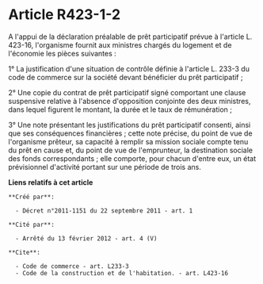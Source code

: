 # Article R423-1-2

A l'appui de la déclaration préalable de prêt participatif prévue à l'article L. 423-16, l'organisme fournit aux ministres
chargés du logement et de l'économie les pièces suivantes : 

1° La justification d'une situation de contrôle définie à l'article L. 233-3 du code de commerce sur la société devant
bénéficier du prêt participatif ; 

2° Une copie du contrat de prêt participatif signé comportant une clause suspensive relative à l'absence d'opposition
conjointe des deux ministres, dans lequel figurent le montant, la durée et le taux de rémunération ; 

3° Une note présentant les justifications du prêt participatif consenti, ainsi que ses conséquences financières ; cette note
précise, du point de vue de l'organisme prêteur, sa capacité à remplir sa mission sociale compte tenu du prêt en cause et, du
point de vue de l'emprunteur, la destination sociale des fonds correspondants ; elle comporte, pour chacun d'entre eux, un
état prévisionnel d'activité portant sur une période de trois ans.

**Liens relatifs à cet article**

	**Créé par**:

	  - Décret n°2011-1151 du 22 septembre 2011 - art. 1

	**Cité par**:

	  - Arrêté du 13 février 2012 - art. 4 (V)

	**Cite**:

	  - Code de commerce - art. L233-3
	  - Code de la construction et de l'habitation. - art. L423-16
